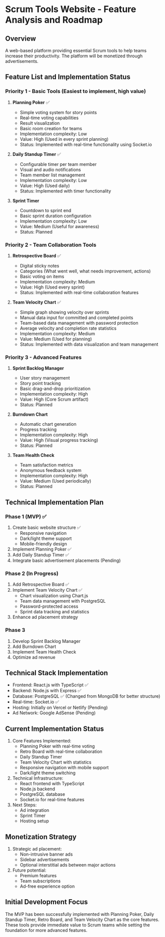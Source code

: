 # Scrum Tools Website - Feature Analysis and Roadmap

## Overview
A web-based platform providing essential Scrum tools to help teams increase their productivity. The platform will be monetized through advertisements.

## Feature List and Implementation Status

### Priority 1 - Basic Tools (Easiest to implement, high value)
1. **Planning Poker** ✅
   - Simple voting system for story points
   - Real-time voting capabilities
   - Result visualization
   - Basic room creation for teams
   - Implementation complexity: Low
   - Value: High (Used in every sprint planning)
   - Status: Implemented with real-time functionality using Socket.io

2. **Daily Standup Timer** ✅
   - Configurable timer per team member
   - Visual and audio notifications
   - Team member list management
   - Implementation complexity: Low
   - Value: High (Used daily)
   - Status: Implemented with timer functionality

3. **Sprint Timer**
   - Countdown to sprint end
   - Basic sprint duration configuration
   - Implementation complexity: Low
   - Value: Medium (Useful for awareness)
   - Status: Planned

### Priority 2 - Team Collaboration Tools
1. **Retrospective Board** ✅
   - Digital sticky notes
   - Categories (What went well, what needs improvement, actions)
   - Basic voting on items
   - Implementation complexity: Medium
   - Value: High (Used every sprint)
   - Status: Implemented with real-time collaboration features

2. **Team Velocity Chart** ✅
   - Simple graph showing velocity over sprints
   - Manual data input for committed and completed points
   - Team-based data management with password protection
   - Average velocity and completion rate statistics
   - Implementation complexity: Medium
   - Value: Medium (Used for planning)
   - Status: Implemented with data visualization and team management

### Priority 3 - Advanced Features
1. **Sprint Backlog Manager**
   - User story management
   - Story point tracking
   - Basic drag-and-drop prioritization
   - Implementation complexity: High
   - Value: High (Core Scrum artifact)
   - Status: Planned

2. **Burndown Chart**
   - Automatic chart generation
   - Progress tracking
   - Implementation complexity: High
   - Value: High (Visual progress tracking)
   - Status: Planned

3. **Team Health Check**
   - Team satisfaction metrics
   - Anonymous feedback system
   - Implementation complexity: High
   - Value: Medium (Used periodically)
   - Status: Planned

## Technical Implementation Plan

### Phase 1 (MVP) ✅
1. Create basic website structure ✅
   - Responsive navigation
   - Dark/light theme support
   - Mobile-friendly design
2. Implement Planning Poker ✅
3. Add Daily Standup Timer ✅
4. Integrate basic advertisement placements (Pending)

### Phase 2 (In Progress)
1. Add Retrospective Board ✅
2. Implement Team Velocity Chart ✅
   - Chart visualization using Chart.js
   - Team data management with PostgreSQL
   - Password-protected access
   - Sprint data tracking and statistics
3. Enhance ad placement strategy

### Phase 3
1. Develop Sprint Backlog Manager
2. Add Burndown Chart
3. Implement Team Health Check
4. Optimize ad revenue

## Technical Stack Implementation
- Frontend: React.js with TypeScript ✅
- Backend: Node.js with Express ✅
- Database: PostgreSQL ✅ (Changed from MongoDB for better structure)
- Real-time: Socket.io ✅
- Hosting: Initially on Vercel or Netlify (Pending)
- Ad Network: Google AdSense (Pending)

## Current Implementation Status
1. Core Features Implemented:
   - Planning Poker with real-time voting
   - Retro Board with real-time collaboration
   - Daily Standup Timer
   - Team Velocity Chart with statistics
   - Responsive navigation with mobile support
   - Dark/light theme switching
2. Technical Infrastructure:
   - React frontend with TypeScript
   - Node.js backend
   - PostgreSQL database
   - Socket.io for real-time features
3. Next Steps:
   - Ad integration
   - Sprint Timer
   - Hosting setup

## Monetization Strategy
1. Strategic ad placement:
   - Non-intrusive banner ads
   - Sidebar advertisements
   - Optional interstitial ads between major actions
2. Future potential:
   - Premium features
   - Team subscriptions
   - Ad-free experience option

## Initial Development Focus
The MVP has been successfully implemented with Planning Poker, Daily Standup Timer, Retro Board, and Team Velocity Chart as the core features. These tools provide immediate value to Scrum teams while setting the foundation for more advanced features.
